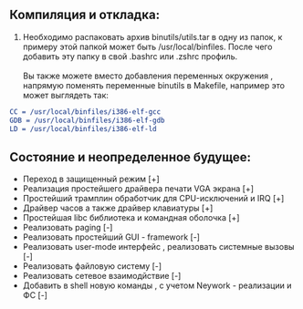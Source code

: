 Компиляция и откладка:
-
1. Необходимо распаковать архив binutils/utils.tar в одну из папок, к примеру этой папкой может быть /usr/local/binfiles. После чего добавить эту папку в свой .bashrc или .zshrc профиль.<br><br>
Вы также можете вместо добавления переменных окружения , напрямую поменять переменные binutils в Makefile, например это может выглядеть так: <br>
```cmake
CC = /usr/local/binfiles/i386-elf-gcc
GDB = /usr/local/binfiles/i386-elf-gdb 
LD = /usr/local/binfiles/i386-elf-ld
```

Состояние и неопределенное будущее:
-
* Переход в защищенный режим [+]
* Реализация простейшего драйвера печати VGA экрана [+]
* Простейший трамплин обработчик для CPU-исключений и IRQ [+]
* Драйвер часов а также драйвер клавиатуры [+]
* Простейшая libc библиотека и командная оболочка [+]
* Реализовать paging [-]
* Реализовать простейший GUI - framework [-]
* Реализовать user-mode интерфейс , реализовать системные вызовы [-]
* Реализовать файловую систему [-]
* Реализовать сетевое взаимодйствие [-]
* Добавить в shell новую команды , с учетом Neywork - реализации и ФС [-]

